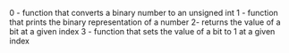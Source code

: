 0 - function that converts a binary number to an unsigned int
1 - function that prints the binary representation of a number
2- returns the value of a bit at a given index
3 - function that sets the value of a bit to 1 at a given index
